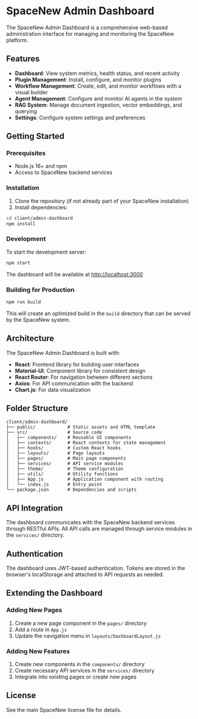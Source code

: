 # SpaceNew Admin Dashboard

The SpaceNew Admin Dashboard is a comprehensive web-based administration interface for managing and monitoring the SpaceNew platform.

## Features

- **Dashboard**: View system metrics, health status, and recent activity
- **Plugin Management**: Install, configure, and monitor plugins
- **Workflow Management**: Create, edit, and monitor workflows with a visual builder
- **Agent Management**: Configure and monitor AI agents in the system
- **RAG System**: Manage document ingestion, vector embeddings, and querying
- **Settings**: Configure system settings and preferences

## Getting Started

### Prerequisites

- Node.js 16+ and npm
- Access to SpaceNew backend services

### Installation

1. Clone the repository (if not already part of your SpaceNew installation)
2. Install dependencies:

```bash
cd client/admin-dashboard
npm install
```

### Development

To start the development server:

```bash
npm start
```

The dashboard will be available at <http://localhost:3000>

### Building for Production

```bash
npm run build
```

This will create an optimized build in the `build` directory that can be served by the SpaceNew system.

## Architecture

The SpaceNew Admin Dashboard is built with:

- **React**: Frontend library for building user interfaces
- **Material-UI**: Component library for consistent design
- **React Router**: For navigation between different sections
- **Axios**: For API communication with the backend
- **Chart.js**: For data visualization

## Folder Structure

```
client/admin-dashboard/
├── public/            # Static assets and HTML template
├── src/               # Source code
│   ├── components/    # Reusable UI components
│   ├── contexts/      # React contexts for state management
│   ├── hooks/         # Custom React hooks
│   ├── layouts/       # Page layouts
│   ├── pages/         # Main page components
│   ├── services/      # API service modules
│   ├── theme/         # Theme configuration
│   ├── utils/         # Utility functions
│   ├── App.js         # Application component with routing
│   └── index.js       # Entry point
└── package.json       # Dependencies and scripts
```

## API Integration

The dashboard communicates with the SpaceNew backend services through RESTful APIs. All API calls are managed through service modules in the `services/` directory.

## Authentication

The dashboard uses JWT-based authentication. Tokens are stored in the browser's localStorage and attached to API requests as needed.

## Extending the Dashboard

### Adding New Pages

1. Create a new page component in the `pages/` directory
2. Add a route in `App.js`
3. Update the navigation menu in `layouts/DashboardLayout.js`

### Adding New Features

1. Create new components in the `components/` directory
2. Create necessary API services in the `services/` directory
3. Integrate into existing pages or create new pages

## License

See the main SpaceNew license file for details.
